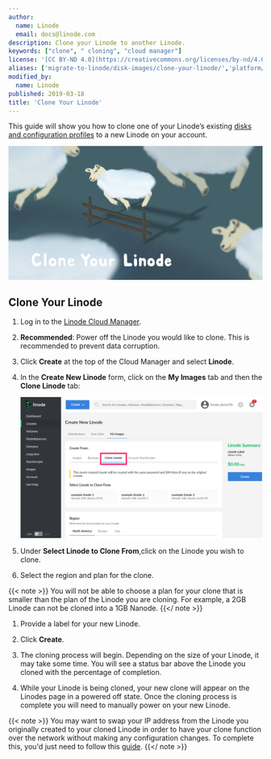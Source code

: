 ```yaml
---
author:
  name: Linode
  email: docs@linode.com
description: Clone your Linode to another Linode.
keywords: ["clone", " cloning", "cloud manager"]
license: '[CC BY-ND 4.0](https://creativecommons.org/licenses/by-nd/4.0)'
aliases: ['migrate-to-linode/disk-images/clone-your-linode/','platform/disk-images/clone-your-linode-classic-manager/']
modified_by:
  name: Linode
published: 2019-03-18
title: 'Clone Your Linode'
---
```


This guide will show you how to clone one of your Linode’s existing [disks and configuration profiles](/docs/platform/disk-images/disk-images-and-configuration-profiles/) to a new Linode on your account.

![Clone Your Linode](clone-your-linode.png "Clone Your Linode")

## Clone Your Linode

1. Log in to the [Linode Cloud Manager](https://cloud.linode.com).

1. **Recommended**: Power off the Linode you would like to clone. This is recommended to prevent data corruption.

1. Click **Create** at the top of the Cloud Manager and select **Linode**.

1. In the **Create New Linode** form, click on the **My Images** tab and then the **Clone Linode** tab:

    ![Select the 'Clone Linode' tab to clone an existing Linode.](clone-linode-menu.png)

1. Under **Select Linode to Clone From**,click on the Linode you wish to clone.

1. Select the region and plan for the clone.

  {{< note >}}
You will not be able to choose a plan for your clone that is smaller than the plan of the Linode you are cloning. For example, a 2GB Linode can not be cloned into a 1GB Nanode.
{{</ note >}}

1. Provide a label for your new Linode.

1. Click **Create**.

1. The cloning process will begin. Depending on the size of your Linode, it may take some time. You will see a status bar above the Linode you cloned with the percentage of completion.

1. While your Linode is being cloned, your new clone will appear on the Linodes page in a powered off state. Once the cloning process is complete you will need to manually power on your new Linode.

  {{< note >}}
You may want to swap your IP address from the Linode you originally created to your cloned Linode in order to have your clone function over the network without making any configuration changes. To complete this, you'd just need to follow this [guide](/docs/platform/manager/remote-access/#swapping-ip-addresses).
{{</ note >}}
